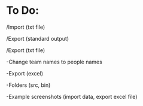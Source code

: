 # To Do:

/Import (txt file)

/Export (standard output)

/Export (txt file)

-Change team names to people names

-Export (excel)

-Folders (src, bin)

-Example screenshots (import data, export excel file)
